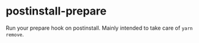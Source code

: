 postinstall-prepare
===================

Run your prepare hook on postinstall. Mainly intended to take care of `yarn remove`.
